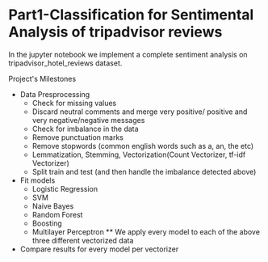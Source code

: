 # Part1-Classification for Sentimental Analysis of tripadvisor reviews

In the jupyter notebook we implement a complete sentiment analysis on tripadvisor_hotel_reviews dataset.

Project's Milestones
- Data Presprocessing
  - Check for missing values
  - Discard neutral comments and merge very positive/ positive and very negative/negative messages
  - Check for imbalance in the data
  - Remove punctuation marks
  - Remove stopwords (common english words such as a, an, the etc)
  - Lemmatization, Stemming, Vectorization(Count Vectorizer, tf-idf Vectorizer)
  - Split train and test (and then handle the imbalance detected above)
- Fit models
  - Logistic Regression
  - SVM
  - Naive Bayes
  - Random Forest
  - Boosting
  - Multilayer Perceptron
  ** We apply every model to each of the above three different vectorized data     
- Compare results for every model per vectorizer
